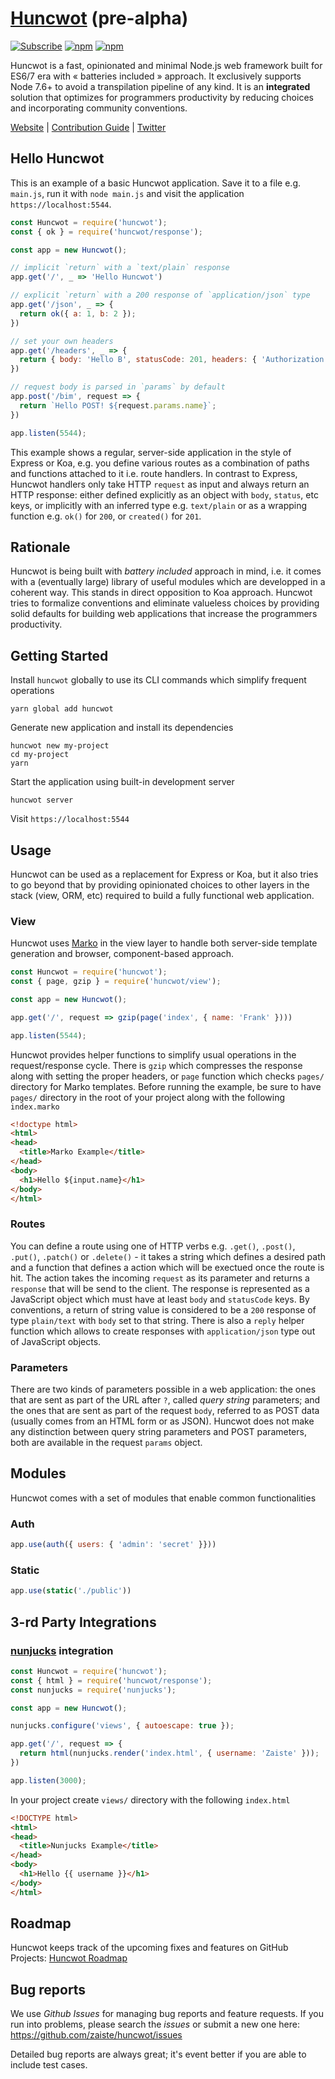 # [Huncwot](https://huncwot.org) (pre-alpha)


[![Subscribe](https://img.shields.io/badge/%20huncwot%20-%20newsletter%20-blue.svg)](https://landing.mailerlite.com/webforms/landing/a3k0m1)
[![npm](https://img.shields.io/npm/v/huncwot.svg)](https://www.npmjs.com/package/huncwot)
[![npm](https://img.shields.io/npm/dm/huncwot.svg)](https://www.npmjs.com/package/huncwot)

Huncwot is a fast, opinionated and minimal Node.js web framework built for ES6/7 era with « batteries included » approach. It exclusively supports Node 7.6+ to avoid a transpilation pipeline of any kind. It is an **integrated** solution that optimizes for programmers productivity by reducing choices and incorporating community conventions.

[Website](https://huncwot.org) |
[Contribution Guide](CONTRIBUTING.md) |
[Twitter](http://twitter.com/huncwot)

## Hello Huncwot

This is an example of a basic Huncwot application. Save it to a file e.g. `main.js`, run it with `node main.js` and visit the application `https://localhost:5544`.

```js
const Huncwot = require('huncwot');
const { ok } = require('huncwot/response');

const app = new Huncwot();

// implicit `return` with a `text/plain` response
app.get('/', _ => 'Hello Huncwot')

// explicit `return` with a 200 response of `application/json` type
app.get('/json', _ => {
  return ok({ a: 1, b: 2 });
})

// set your own headers
app.get('/headers', _ => {
  return { body: 'Hello B', statusCode: 201, headers: { 'Authorization': 'PASS' } }
})

// request body is parsed in `params` by default
app.post('/bim', request => {
  return `Hello POST! ${request.params.name}`;
})

app.listen(5544);
```

This example shows a regular, server-side application in the style of Express or Koa, e.g. you define various routes as a combination of paths and functions attached to it i.e. route handlers. In contrast to Express, Huncwot handlers only take HTTP `request` as input and always return an HTTP response: either defined explicitly as an object with `body`, `status`, etc keys, or implicitly with an inferred type e.g. `text/plain` or as a wrapping function e.g. `ok()` for `200`, or `created()` for `201`.

## Rationale

Huncwot is being built with *battery included* approach in mind, i.e. it comes with a (eventually large) library of useful modules which are developped in a coherent way. This stands in direct opposition to Koa approach. Huncwot tries to formalize conventions and eliminate valueless choices by providing solid defaults for building web applications that increase the programmers productivity.

## Getting Started 

Install `huncwot` globally to use its CLI commands which simplify frequent operations

```
yarn global add huncwot
```

Generate new application and install its dependencies

```
huncwot new my-project 
cd my-project
yarn
```

Start the application using built-in development server

```
huncwot server
```

Visit `https://localhost:5544`

## Usage

Huncwot can be used as a replacement for Express or Koa, but it also tries to go beyond that by providing opinionated choices to other layers in the stack (view, ORM, etc) required to build a fully functional web application.

### View

Huncwot uses [Marko][1] in the view layer to handle both server-side template generation and browser, component-based approach. 

```js
const Huncwot = require('huncwot');
const { page, gzip } = require('huncwot/view');

const app = new Huncwot();

app.get('/', request => gzip(page('index', { name: 'Frank' })))

app.listen(5544);
```

Huncwot provides helper functions to simplify usual operations in the request/response cycle. There is `gzip` which compresses the response along with setting the proper headers, or `page` function which checks `pages/` directory for Marko templates. Before running the example, be sure to have `pages/` directory in the root of your project along with the following `index.marko`

```html
<!doctype html>
<html>
<head>
  <title>Marko Example</title>
</head>
<body>
  <h1>Hello ${input.name}</h1>
</body>
</html>
```

### Routes 

You can define a route using one of HTTP verbs e.g. `.get()`, `.post()`, `.put()`, `.patch()` or `.delete()` - it takes a string which defines a desired path and a function that defines a action which will be exectued once the route is hit. The action takes the incoming `request` as its parameter and returns a `response` that will be send to the client. The response is represented as a JavaScript object which must have at least `body` and `statusCode` keys. By conventions, a return of string value is considered to be a `200` response of type `plain/text` with `body` set to that string. There is also a `reply` helper function which allows to create responses with `application/json` type out of JavaScript objects.

### Parameters

There are two kinds of parameters possible in a web application: the ones that are sent as part of the URL after `?`, called *query string* parameters; and the ones that are sent as part of the request `body`, referred to as POST data (usually comes from an HTML form or as JSON). Huncwot does not make any distinction between query string parameters and POST parameters, both are available in the request `params` object. 

## Modules

Huncwot comes with a set of modules that enable common functionalities

### Auth

```js
app.use(auth({ users: { 'admin': 'secret' }}))
```

### Static

```js
app.use(static('./public'))
```

## 3-rd Party Integrations

### [nunjucks](https://mozilla.github.io/nunjucks/) integration

```js
const Huncwot = require('huncwot');
const { html } = require('huncwot/response');
const nunjucks = require('nunjucks');

const app = new Huncwot();

nunjucks.configure('views', { autoescape: true });

app.get('/', request => {
  return html(nunjucks.render('index.html', { username: 'Zaiste' }));
})

app.listen(3000);
```

In your project create `views/` directory with the following `index.html`

```html
<!DOCTYPE html>
<html>
<head>
  <title>Nunjucks Example</title>
</head>
<body>
  <h1>Hello {{ username }}</h1>
</body>
</html>
```

## Roadmap

Huncwot keeps track of the upcoming fixes and features on GitHub Projects: [Huncwot Roadmap](https://github.com/zaiste/huncwot/projects/1)

## Bug reports

We use *Github Issues* for managing bug reports and feature requests. If you run
into problems, please search the *issues* or submit a new one here:
https://github.com/zaiste/huncwot/issues

Detailed bug reports are always great; it's event better if you are able to
include test cases.

[1]: http://markojs.com/
